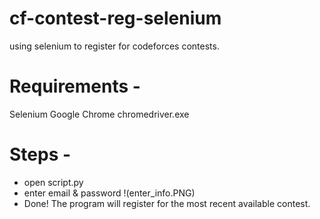 # cf-contest-reg-selenium
using selenium to register for codeforces contests.

# Requirements - 
Selenium 
Google Chrome
chromedriver.exe

# Steps -
* open script.py
* enter email & password !(enter_info.PNG)
* Done! The program will register for the most recent available contest.
